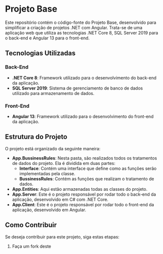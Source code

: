 # Projeto Base

Este repositório contém o código-fonte do Projeto Base, desenvolvido para simplificar a criação de projetos .NET com Angular. Trata-se de uma aplicação web que utiliza as tecnologias .NET Core 8, SQL Server 2019 para o back-end e Angular 13 para o front-end.

## Tecnologias Utilizadas

### Back-End

- **.NET Core 8**: Framework utilizado para o desenvolvimento do back-end da aplicação.
- **SQL Server 2019**: Sistema de gerenciamento de banco de dados utilizado para armazenamento de dados.

### Front-End

- **Angular 13**: Framework utilizado para o desenvolvimento do front-end da aplicação.

## Estrutura do Projeto

O projeto está organizado da seguinte maneira:

- **App.BussinessRules**: Nesta pasta, são realizados todos os tratamentos de dados do projeto. Ela é dividida em duas partes:
  - **Interface**: Contém uma interface que define como as funções serão implementadas pela classe.
  - **BussinessRules**: Contém as funções que realizam o tratamento de dados.
- **App.Entities**: Aqui estão armazenadas todas as classes do projeto.
- **App.Server**: Este é o projeto responsável por rodar todo o back-end da aplicação, desenvolvido em C# com .NET Core.
- **App.Client**: Este é o projeto responsável por rodar todo o front-end da aplicação, desenvolvido em Angular.

## Como Contribuir

Se deseja contribuir para este projeto, siga estas etapas:

1. Faça um fork deste 
